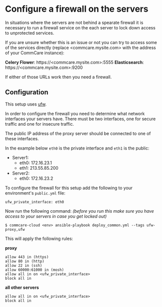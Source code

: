 # Configure a firewall on the servers
In situations where the servers are not behind a spearate firewall it is
necessary to run a firewall service on the each server to lock down access
to unprotected services.

If you are unsure whether this is an issue or not you can try to access
some of the services directly (replace <commcare.mysite.com> with the address of your
CommCare instance):

**Celery Flower**: https://<commcare.mysite.com>:5555
**Elasticsearch**: https://<commcare.mysite.com>:9200

If either of those URLs work then you need a firewall.

## Configuration
This setup uses [ufw](https://wiki.ubuntu.com/UncomplicatedFirewall).

In order to configure the firewall you need to determine what network
interfaces your servers have. There must be two interfaces, one for secure
traffic and one for insecure traffic.

The public IP address of the proxy server should be connected to one of these
interfaces.

In the example below `eth0` is the private interface and `eth1` is the public:

* Server1:
  * eth0: 172.16.23.1
  * eth1: 213.55.85.200
* Server2:
  * eth0: 172.16.23.2
  
To configure the firewall for this setup add the following to your environment's
`public.yml` file:

```
ufw_private_interface: eth0
```

Now run the following command:
*(before you run this make sure you have access to your servers in case you get locked out)*

```
$ commcare-cloud <env> ansible-playbook deploy_common.yml --tags ufw-proxy,ufw
```

This will apply the following rules:

**proxy**
    
    allow 443 in (https)
    allow 80 in (http)
    allow 22 in (ssh)
    allow 60000:61000 in (mosh)
    allow all in on <ufw_private_interface>
    block all in
    
**all other servers**
    
    allow all in on <ufw_private_interface>
    block all in
